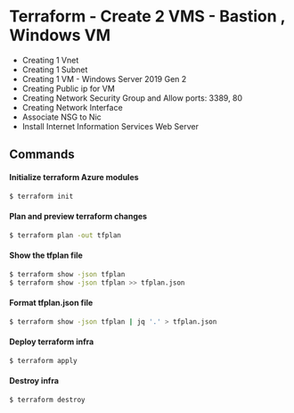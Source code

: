 # Terraform - Create 2 VMS - Bastion , Windows VM
- Creating 1 Vnet
- Creating 1 Subnet
- Creating 1 VM - Windows Server 2019 Gen 2 
- Creating Public ip for VM
- Creating Network Security Group and Allow ports: 3389, 80
- Creating Network Interface 
- Associate NSG to Nic 
- Install Internet Information Services Web Server

## Commands

#### Initialize terraform Azure modules
```sh
$ terraform init
```

####  Plan and preview terraform changes
```sh
$ terraform plan -out tfplan
```

#### Show the tfplan file
```sh
$ terraform show -json tfplan
$ terraform show -json tfplan >> tfplan.json
```

#### Format tfplan.json file
```sh
$ terraform show -json tfplan | jq '.' > tfplan.json
```

#### Deploy terraform infra
```sh
$ terraform apply
```

#### Destroy infra
```sh
$ terraform destroy
```